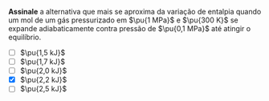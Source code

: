**Assinale** a alternativa que mais se aproxima da variação de entalpia quando um mol de um gás pressurizado em $\pu{1 MPa}$ e $\pu{300 K}$ se expande adiabaticamente contra pressão de $\pu{0,1 MPa}$ até atingir o equilíbrio.

- [ ] $\pu{1,5 kJ}$
- [ ] $\pu{1,7 kJ}$
- [ ] $\pu{2,0 kJ}$
- [x] $\pu{2,2 kJ}$
- [ ] $\pu{2,5 kJ}$
